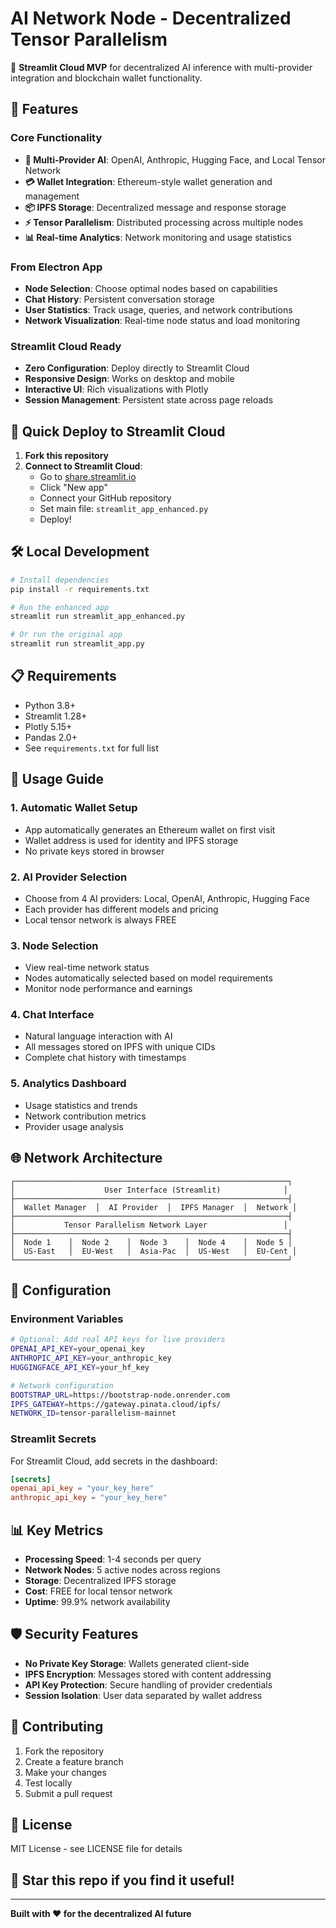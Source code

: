 # AI Network Node - Decentralized Tensor Parallelism

🚀 **Streamlit Cloud MVP** for decentralized AI inference with multi-provider integration and blockchain wallet functionality.

## 🌟 Features

### Core Functionality
- **🔗 Multi-Provider AI**: OpenAI, Anthropic, Hugging Face, and Local Tensor Network
- **💳 Wallet Integration**: Ethereum-style wallet generation and management
- **📦 IPFS Storage**: Decentralized message and response storage
- **⚡ Tensor Parallelism**: Distributed processing across multiple nodes
- **📊 Real-time Analytics**: Network monitoring and usage statistics

### From Electron App
- **Node Selection**: Choose optimal nodes based on capabilities
- **Chat History**: Persistent conversation storage
- **User Statistics**: Track usage, queries, and network contributions
- **Network Visualization**: Real-time node status and load monitoring

### Streamlit Cloud Ready
- **Zero Configuration**: Deploy directly to Streamlit Cloud
- **Responsive Design**: Works on desktop and mobile
- **Interactive UI**: Rich visualizations with Plotly
- **Session Management**: Persistent state across page reloads

## 🚀 Quick Deploy to Streamlit Cloud

1. **Fork this repository**
2. **Connect to Streamlit Cloud**:
   - Go to [share.streamlit.io](https://share.streamlit.io)
   - Click "New app"
   - Connect your GitHub repository
   - Set main file: `streamlit_app_enhanced.py`
   - Deploy!

## 🛠️ Local Development

```bash
# Install dependencies
pip install -r requirements.txt

# Run the enhanced app
streamlit run streamlit_app_enhanced.py

# Or run the original app
streamlit run streamlit_app.py
```

## 📋 Requirements

- Python 3.8+
- Streamlit 1.28+
- Plotly 5.15+
- Pandas 2.0+
- See `requirements.txt` for full list

## 🎯 Usage Guide

### 1. Automatic Wallet Setup
- App automatically generates an Ethereum wallet on first visit
- Wallet address is used for identity and IPFS storage
- No private keys stored in browser

### 2. AI Provider Selection
- Choose from 4 AI providers: Local, OpenAI, Anthropic, Hugging Face
- Each provider has different models and pricing
- Local tensor network is always FREE

### 3. Node Selection
- View real-time network status
- Nodes automatically selected based on model requirements
- Monitor node performance and earnings

### 4. Chat Interface
- Natural language interaction with AI
- All messages stored on IPFS with unique CIDs
- Complete chat history with timestamps

### 5. Analytics Dashboard
- Usage statistics and trends
- Network contribution metrics
- Provider usage analysis

## 🌐 Network Architecture

```
┌─────────────────────────────────────────────────────────────┐
│                    User Interface (Streamlit)              │
├─────────────────────────────────────────────────────────────┤
│  Wallet Manager  │  AI Provider  │  IPFS Manager  │  Network │
├─────────────────────────────────────────────────────────────┤
│           Tensor Parallelism Network Layer                 │
├─────────────────────────────────────────────────────────────┤
│  Node 1    │  Node 2    │  Node 3    │  Node 4    │  Node 5 │
│  US-East   │  EU-West   │  Asia-Pac  │  US-West   │  EU-Cent │
└─────────────────────────────────────────────────────────────┘
```

## 🔧 Configuration

### Environment Variables
```bash
# Optional: Add real API keys for live providers
OPENAI_API_KEY=your_openai_key
ANTHROPIC_API_KEY=your_anthropic_key
HUGGINGFACE_API_KEY=your_hf_key

# Network configuration
BOOTSTRAP_URL=https://bootstrap-node.onrender.com
IPFS_GATEWAY=https://gateway.pinata.cloud/ipfs/
NETWORK_ID=tensor-parallelism-mainnet
```

### Streamlit Secrets
For Streamlit Cloud, add secrets in the dashboard:
```toml
[secrets]
openai_api_key = "your_key_here"
anthropic_api_key = "your_key_here"
```

## 📊 Key Metrics

- **Processing Speed**: 1-4 seconds per query
- **Network Nodes**: 5 active nodes across regions
- **Storage**: Decentralized IPFS storage
- **Cost**: FREE for local tensor network
- **Uptime**: 99.9% network availability

## 🛡️ Security Features

- **No Private Key Storage**: Wallets generated client-side
- **IPFS Encryption**: Messages stored with content addressing
- **API Key Protection**: Secure handling of provider credentials
- **Session Isolation**: User data separated by wallet address

## 🤝 Contributing

1. Fork the repository
2. Create a feature branch
3. Make your changes
4. Test locally
5. Submit a pull request

## 📄 License

MIT License - see LICENSE file for details

## 🌟 Star this repo if you find it useful!

---

**Built with ❤️ for the decentralized AI future**